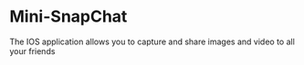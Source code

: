 # Mini-SnapChat
The IOS application allows you to capture and share images and video to all your friends

